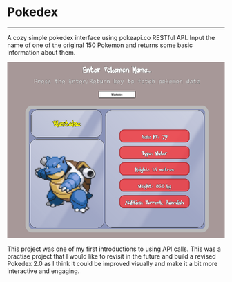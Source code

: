 # Pokedex

---
A cozy simple pokedex interface using pokeapi.co RESTful API. Input the name of one of the original 150 Pokemon and returns some basic information about them.

![example pokedex](example.png)

This project was one of my first introductions to using API calls. This was a practise project that I would like to revisit in the future and build a revised Pokedex 2.0 as I think it could be improved visually and make it a bit more interactive and engaging.
